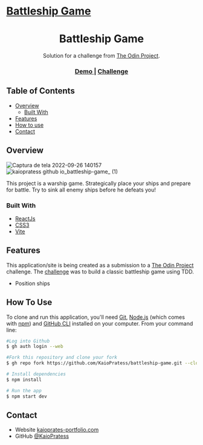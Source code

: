 <h1><a href="https://kaiopratess.github.io/battleship-game/">Battleship Game</a></h1>

<h1 align="center">Battleship Game</h1>

<div align="center">
   Solution for a challenge from  <a href="https://www.theodinproject.com" target="_blank">The Odin Project</a>.
</div>

<div align="center">
  <h3>
    <a href="https://kaiopratess.github.io/battleship-game/" target='_blank'>
      Demo
    </a>
    <span> | </span>
    <a href="https://www.theodinproject.com/lessons/node-path-javascript-battleship">
      Challenge
    </a>
  </h3>
</div>

<!-- TABLE OF CONTENTS -->

## Table of Contents

- [Overview](#overview)
  - [Built With](#built-with)
- [Features](#features)
- [How to use](#how-to-use)
- [Contact](#contact)

<!-- OVERVIEW -->

## Overview
![Captura de tela 2022-09-26 140157](https://user-images.githubusercontent.com/91703674/192338145-405d675d-43e1-4f1f-af03-59fd643202e1.png)
![kaiopratess github io_battleship-game_ (1)](https://user-images.githubusercontent.com/91703674/192338190-eeb4e580-d904-4a1c-a89b-6208aec60b3c.png)

This project is a warship game. Strategically place your ships and prepare for battle. Try to sink all enemy ships before he defeats you!

### Built With

- [ReactJs](https://reactjs.org/)
- [CSS3](https://developer.mozilla.org/pt-BR/docs/Web/CSS)
- [Vite](https://vitejs.dev/)

## Features

<!-- List the features of your application or follow the template. Don't share the figma file here :) -->

This application/site is being created as a submission to a [The Odin Project](https://www.theodinproject.com) challenge. The [challenge](https://www.theodinproject.com/lessons/node-path-javascript-javascript-final-project) was to build a classic battleship game using TDD.

- Position ships

## How To Use

<!-- Example: -->

To clone and run this application, you'll need [Git](https://git-scm.com), [Node.js](https://nodejs.org/en/download/) (which comes with [npm](http://npmjs.com)) and [GitHub CLI](https://cli.github.com/) installed on your computer. From your command line:

```bash
#Log into Github
$ gh auth login --web

#Fork this repository and clone your fork
$ gh repo fork https://github.com/KaioPratess/battleship-game.git --clone

# Install dependencies
$ npm install

# Run the app
$ npm start dev
```

## Contact

- Website [kaioprates-portfolio.com](https://{your-web-site-link})
- GitHub [@KaioPratess](https://github.com/KaioPratess)
